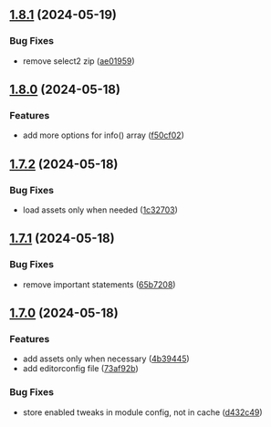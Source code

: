 ## [1.8.1](https://github.com/baumrock/RockAdminTweaks/compare/v1.8.0...v1.8.1) (2024-05-19)


### Bug Fixes

* remove select2 zip ([ae01959](https://github.com/baumrock/RockAdminTweaks/commit/ae01959f5a04add3314cdd2905a8f616abde9ca0))

## [1.8.0](https://github.com/baumrock/RockAdminTweaks/compare/v1.7.2...v1.8.0) (2024-05-18)


### Features

* add more options for info() array ([f50cf02](https://github.com/baumrock/RockAdminTweaks/commit/f50cf02a7907fd6009ea795d2d7484e7a18bd4da))

## [1.7.2](https://github.com/baumrock/RockAdminTweaks/compare/v1.7.1...v1.7.2) (2024-05-18)


### Bug Fixes

* load assets only when needed ([1c32703](https://github.com/baumrock/RockAdminTweaks/commit/1c327039f22138725c2dfdc9e659525f2f59011b))

## [1.7.1](https://github.com/baumrock/RockAdminTweaks/compare/v1.7.0...v1.7.1) (2024-05-18)


### Bug Fixes

* remove important statements ([65b7208](https://github.com/baumrock/RockAdminTweaks/commit/65b7208154777ab2c0bef6b59008ba362fde9dfe))

## [1.7.0](https://github.com/baumrock/RockAdminTweaks/compare/v1.6.0...v1.7.0) (2024-05-18)


### Features

* add assets only when necessary ([4b39445](https://github.com/baumrock/RockAdminTweaks/commit/4b39445264bde5d56e957cee6ff25a94f2855c5f))
* add editorconfig file ([73af92b](https://github.com/baumrock/RockAdminTweaks/commit/73af92be8291fc24381d8583d555fb325ee8fb9b))


### Bug Fixes

* store enabled tweaks in module config, not in cache ([d432c49](https://github.com/baumrock/RockAdminTweaks/commit/d432c49fc30b6cd4fbf6f46367db2a1334607ed6))


